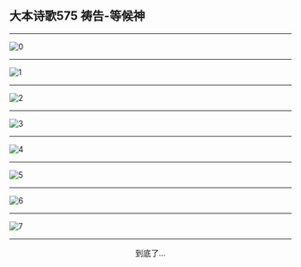 
## 大本诗歌575 祷告-等候神
        
<div id="aplayer0"></div>

---

<img alt="0" data-original="/data/d0575/0.png">

---

<img alt="1" data-original="/data/d0575/1.png">

---

<img alt="2" data-original="/data/d0575/2.png">

---

<img alt="3" data-original="/data/d0575/3.png">

---

<img alt="4" data-original="/data/d0575/4.png">

---

<img alt="5" data-original="/data/d0575/5.png">

---

<img alt="6" data-original="/data/d0575/6.png">

---

<img alt="7" data-original="/data/d0575/7.png">

---

<p style="text-align: center">到底了...</p>

<script src="/js/dist-view.js"></script>

<script>
MAIN.id = 'd0575';
        
const ap0 = new APlayer({
    container: document.getElementById('aplayer0'),
    volume: 1,
    loop: 'none',
    preload: 'none',
    audio: [{
        name: '大本诗歌575.mp3',
        artist: '大本诗歌',
        url: 'https://res.wx.qq.com/voice/getvoice?mediaid=MzI0NTk3MDM5M18yMjQ3NDk0Nzkw',
        cover: '/favicon'
    }]
});
</script>
